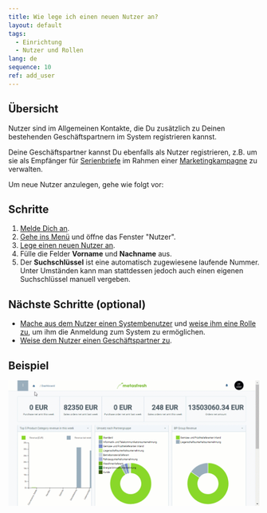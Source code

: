```yaml
---
title: Wie lege ich einen neuen Nutzer an?
layout: default
tags:
  - Einrichtung
  - Nutzer und Rollen
lang: de
sequence: 10
ref: add_user
---
```


## Übersicht
Nutzer sind im Allgemeinen Kontakte, die Du zusätzlich zu Deinen bestehenden Geschäftspartnern im System registrieren kannst.

Deine Geschäftspartner kannst Du ebenfalls als Nutzer registrieren, z.B. um sie als Empfänger für [Serienbriefe](Serienbriefe_erstellen) im Rahmen einer [Marketingkampagne](MKTG-Kampagne_erstellen) zu verwalten.

Um neue Nutzer anzulegen, gehe wie folgt vor:

## Schritte
1. [Melde Dich an](Anmeldung).
1. [Gehe ins Menü](Menu) und öffne das Fenster "Nutzer".
1. [Lege einen neuen Nutzer an](Neuer_Datensatz_Fenster_Webui).
1. Fülle die Felder **Vorname** und **Nachname** aus.
1. Der **Suchschlüssel** ist eine automatisch zugewiesene laufende Nummer. Unter Umständen kann man stattdessen jedoch auch einen eigenen Suchschlüssel manuell vergeben.

## Nächste Schritte (optional)
- [Mache aus dem Nutzer einen Systembenutzer](Neuer_Systembenutzer) und [weise ihm eine Rolle zu](Nutzerrolle_zuweisen), um ihm die Anmeldung zum System zu ermöglichen.
- [Weise dem Nutzer einen Geschäftspartner zu](Nutzer_GPartner_zuweisen).

## Beispiel
![](assets/Nutzer_anlegen.gif)
